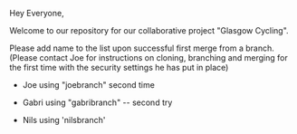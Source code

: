 Hey Everyone,

Welcome to our repository for our collaborative project "Glasgow Cycling".


Please add name to the list upon successful first merge from a branch.(Please contact Joe for instructions on cloning, branching and merging for the first time with the security settings he has put in place)

- Joe using "joebranch" second time

- Gabri using "gabribranch" -- second try
- Nils using 'nilsbranch'

